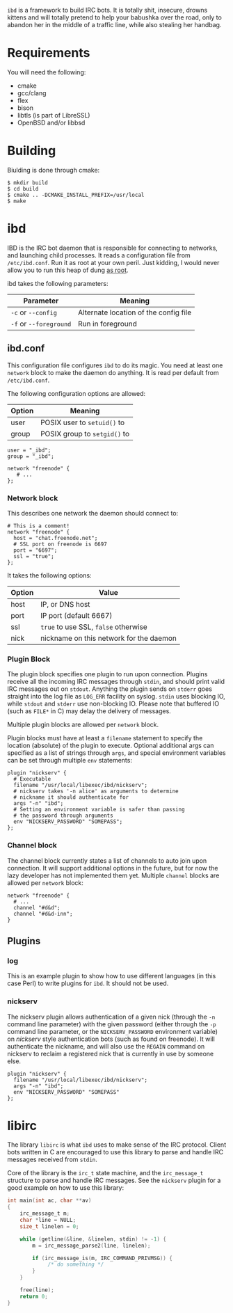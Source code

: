 ``ibd`` is a framework to build IRC bots. It is totally
shit, insecure, drowns kittens and will totally pretend
to help your babushka over the road, only to abandon
her in the middle of a traffic line, while also stealing
her handbag.

# Requirements

You will need the following:

* cmake
* gcc/clang
* flex
* bison
* libtls (is part of LibreSSL)
* OpenBSD and/or libbsd

# Building

Biulding is done through cmake:

```
$ mkdir build
$ cd build
$ cmake .. -DCMAKE_INSTALL_PREFIX=/usr/local
$ make
```

# ibd

IBD is the IRC bot daemon that is responsible for connecting
to networks, and launching child processes. It reads a
configuration file from ``/etc/ibd.conf``. Run it as
root at your own peril. Just kidding, I would never allow
you to run this heap of dung
[as root](https://github.com/n0la/ibd/blob/master/ibd/src/ibd.c#L137).

ibd takes the following parameters:

 Parameter                      | Meaning
 -------------------------------|-----------------------------
 ``-c`` or ``--config``       | Alternate location of the config file
 ``-f`` or ``--foreground`` | Run in foreground

## ibd.conf

This configuration file configures ``ibd`` to do its magic.
You need at least one ``network`` block to make the daemon
do anything. It is read per default from ``/etc/ibd.conf``.

The following configuration options are allowed:

 Option         | Meaning
 ---------------|---------------------------------------
 user           | POSIX user to ``setuid()`` to
 group          | POSIX group to ``setgid()`` to

```
user = "_ibd";
group = "_ibd";

network "freenode" {
   # ...
};
```

### Network block

This describes one network the daemon should connect to:

```
# This is a comment!
network "freenode" {
  host = "chat.freenode.net";
  # SSL port on freenode is 6697
  port = "6697";
  ssl = "true";
};
```

It takes the following options:

 Option          |  Value
 ----------------|----------
 host            | IP, or DNS host
 port            | IP port (default 6667)
 ssl             | ``true`` to use SSL, ``false`` otherwise
 nick            | nickname on this network for the daemon

### Plugin Block

The plugin block specifies one plugin to run upon connection.
Plugins receive all the incoming IRC messages through ``stdin``,
and should print valid IRC messages out on ``stdout``. Anything
the plugin sends on ``stderr`` goes straight into the log file
as ``LOG_ERR`` facility on syslog. ``stdin`` uses blocking IO,
while ``stdout`` and ``stderr`` use non-blocking IO. Please
note that buffered IO (such as ``FILE*`` in C) may delay the
delivery of messages.

Multiple plugin blocks are allowed per ``network`` block.

Plugin blocks must have at least a ``filename`` statement to
specify the location (absolute) of the plugin to execute.
Optional additional args can specified as a list of strings
through ``args``, and special environment variables can be
set through multiple ``env`` statements:

```
plugin "nickserv" {
  # Executable
  filename "/usr/local/libexec/ibd/nickserv";
  # nickserv takes '-n alice' as arguments to determine
  # nickname it should authenticate for
  args "-n" "ibd";
  # Setting an environment variable is safer than passing
  # the password through arguments
  env "NICKSERV_PASSWORD" "SOMEPASS";
};
```

### Channel block

The channel block currently states a list of channels to auto join upon
connection. It will support additional options in the future, but for
now the lazy developer has not implemented them yet. Multiple ``channel``
blocks are allowed per ``network`` block:

```
network "freenode" {
  # ...
  channel "#d&d";
  channel "#d&d-inn";
}
```

## Plugins

### log

This is an example plugin to show how to use different languages (in this
case Perl) to write plugins for ``ibd``. It should not be used.

### nickserv

The nickserv plugin allows authentication of a given nick (through the
``-n`` command line parameter) with the given password (either through
the ``-p`` command line parameter, or the ``NICKSERV_PASSWORD``
environment variable) on *nickserv* style authentication bots (such
as found on freenode). It will authenticate the nickname, and will
also use the ``REGAIN`` command on nickserv to reclaim a registered
nick that is currently in use by someone else.

```
plugin "nickserv" {
  filename "/usr/local/libexec/ibd/nickserv";
  args "-n" "ibd";
  env "NICKSERV_PASSWORD" "SOMEPASS"
};
```

# libirc

The library ``libirc`` is what ``ibd`` uses to make sense of the
IRC protocol. Client bots written in C are encouraged to use this
library to parse and handle IRC messages received from ``stdin``.

Core of the library is the ``irc_t`` state machine, and the ``irc_message_t``
structure to parse and handle IRC messages. See the ``nickserv`` plugin
for a good example on how to use this library:

```C
int main(int ac, char **av)
{
    irc_message_t m;
    char *line = NULL;
    size_t linelen = 0;

    while (getline(&line, &linelen, stdin) != -1) {
        m = irc_message_parse2(line, linelen);

        if (irc_message_is(m, IRC_COMMAND_PRIVMSG)) {
             /* do something */
        }
    }

    free(line);
    return 0;
}
```
